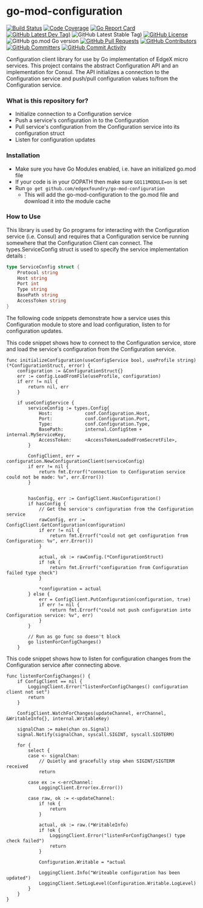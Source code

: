 # go-mod-configuration
[![Build Status](https://jenkins.edgexfoundry.org/view/EdgeX%20Foundry%20Project/job/edgexfoundry/job/go-mod-configuration/job/master/badge/icon)](https://jenkins.edgexfoundry.org/view/EdgeX%20Foundry%20Project/job/edgexfoundry/job/go-mod-configuration/job/master/) [![Code Coverage](https://codecov.io/gh/edgexfoundry/go-mod-configuration/branch/master/graph/badge.svg?token=CBpuw7RHst)](https://codecov.io/gh/edgexfoundry/go-mod-configuration) [![Go Report Card](https://goreportcard.com/badge/github.com/edgexfoundry/go-mod-configuration)](https://goreportcard.com/report/github.com/edgexfoundry/go-mod-configuration) [![GitHub Latest Dev Tag)](https://img.shields.io/github/v/tag/edgexfoundry/go-mod-configuration?include_prereleases&sort=semver&label=latest-dev)](https://github.com/edgexfoundry/go-mod-configuration/tags) ![GitHub Latest Stable Tag)](https://img.shields.io/github/v/tag/edgexfoundry/go-mod-configuration?sort=semver&label=latest-stable) [![GitHub License](https://img.shields.io/github/license/edgexfoundry/go-mod-configuration)](https://choosealicense.com/licenses/apache-2.0/) ![GitHub go.mod Go version](https://img.shields.io/github/go-mod/go-version/edgexfoundry/go-mod-configuration) [![GitHub Pull Requests](https://img.shields.io/github/issues-pr-raw/edgexfoundry/go-mod-configuration)](https://github.com/edgexfoundry/go-mod-configuration/pulls) [![GitHub Contributors](https://img.shields.io/github/contributors/edgexfoundry/go-mod-configuration)](https://github.com/edgexfoundry/go-mod-configuration/contributors) [![GitHub Committers](https://img.shields.io/badge/team-committers-green)](https://github.com/orgs/edgexfoundry/teams/go-mod-configuration-committers/members) [![GitHub Commit Activity](https://img.shields.io/github/commit-activity/m/edgexfoundry/go-mod-configuration)](https://github.com/edgexfoundry/go-mod-configuration/commits)

Configuration client library for use by Go implementation of EdgeX micro services.  This project contains the abstract Configuration API and an implementation for Consul. The API initializes a connection to the Configuration service and push/pull configuration values to/from the Configuration service.

### What is this repository for? ###
* Initialize connection to a Configuration service
* Push a service's configuration in to the Configuration
* Pull service's configuration from the Configuration service into its configuration struct
* Listen for configuration updates

### Installation ###
* Make sure you have Go Modules enabled, i.e. have an initialized  go.mod file 
* If your code is in your GOPATH then make sure ```GO111MODULE=on``` is set
* Run ```go get github.com/edgexfoundry/go-mod-configuration```
    * This will add the go-mod-configuration to the go.mod file and download it into the module cache
    
### How to Use ###
This library is used by Go programs for interacting with the Configuration service (i.e. Consul) and requires that a Configuration service be running somewhere that the Configuration Client can connect.  The types.ServiceConfig struct is used to specify the service implementation details :

```go
type ServiceConfig struct {
	Protocol string
	Host string
	Port int
	Type string
	BasePath string
	AccessToken string
}
```

The following code snippets demonstrate how a service uses this Configuration module to store and load configuration, listen to for configuration updates.

This code snippet shows how to connect to the Configuration service, store and load the service's configuration from the Configuration service.  
```
func initializeConfiguration(useConfigService bool, useProfile string) (*ConfigurationStruct, error) {
	configuration := &ConfigurationStruct{}
	err := config.LoadFromFile(useProfile, configuration)
	if err != nil {
		return nil, err
	}

    if useConfigService {
        serviceConfig := types.Config{
            Host:            conf.Configuration.Host,
            Port:            conf.Configuration.Port,
            Type:            conf.Configuration.Type,
            BasePath:        internal.ConfigStem + internal.MyServiceKey,
            AccessToken:     <AccessTokenLoadedFromSecretFile>,
        }

        ConfigClient, err = configuration.NewConfigurationClient(serviceConfig)
    	if err != nil {
    		return fmt.Errorf("connection to Configuration service could not be made: %v", err.Error())
    	}


		hasConfig, err := ConfigClient.HasConfiguration()
		if hasConfig {
            // Get the service's configuration from the Configuration service
            rawConfig, err := ConfigClient.GetConfiguration(configuration)
            if err != nil {
                return fmt.Errorf("could not get configuration from Configuration: %v", err.Error())
            }

            actual, ok := rawConfig.(*ConfigurationStruct)
            if !ok {
                return fmt.Errorf("configuration from Configuration failed type check")
            }

            *configuration = actual
        } else {
            err = ConfigClient.PutConfiguration(configuration, true)
			if err != nil {
				return fmt.Errorf("could not push configuration into Configuration service: %v", err)
			}
        }
        
        // Run as go func so doesn't block
        go listenForConfigChanges()
    }
```

This code snippet shows how to listen for configuration changes from the Configuration service after connecting  above.

```
func listenForConfigChanges() {
	if ConfigClient == nil {
		LoggingClient.Error("listenForConfigChanges() configuration client not set")
		return
	}

	ConfigClient.WatchForChanges(updateChannel, errChannel, &WritableInfo{}, internal.WritableKey)

	signalChan := make(chan os.Signal)
	signal.Notify(signalChan, syscall.SIGINT, syscall.SIGTERM)

	for {
		select {
		case <- signalChan:
			// Quietly and gracefully stop when SIGINT/SIGTERM received
			return

		case ex := <-errChannel:
			LoggingClient.Error(ex.Error())

		case raw, ok := <-updateChannel:
			if !ok {
				return
			}

			actual, ok := raw.(*WritableInfo)
			if !ok {
				LoggingClient.Error("listenForConfigChanges() type check failed")
				return
			}

			Configuration.Writable = *actual

			LoggingClient.Info("Writeable configuration has been updated")
			LoggingClient.SetLogLevel(Configuration.Writable.LogLevel)
		}
	}
}
```